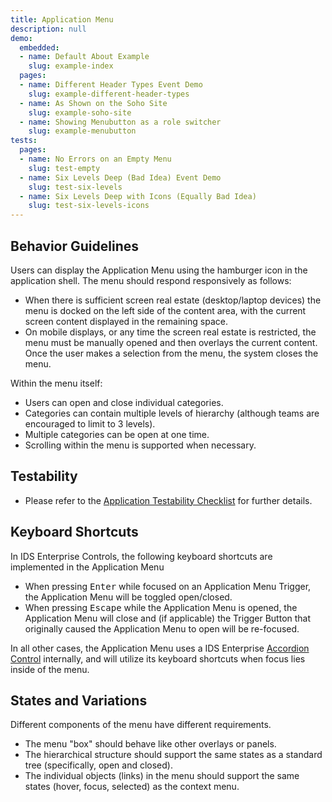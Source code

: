 ```yaml
---
title: Application Menu
description: null
demo:
  embedded:
  - name: Default About Example
    slug: example-index
  pages:
  - name: Different Header Types Event Demo
    slug: example-different-header-types
  - name: As Shown on the Soho Site
    slug: example-soho-site
  - name: Showing Menubutton as a role switcher
    slug: example-menubutton
tests:
  pages:
  - name: No Errors on an Empty Menu
    slug: test-empty
  - name: Six Levels Deep (Bad Idea) Event Demo
    slug: test-six-levels
  - name: Six Levels Deep with Icons (Equally Bad Idea)
    slug: test-six-levels-icons
---
```


## Behavior Guidelines

Users can display the Application Menu using the hamburger icon in the application shell. The menu should respond responsively as follows:

- When there is sufficient screen real estate (desktop/laptop devices) the menu is docked on the left side of the content area, with the current screen content displayed in the remaining space.
- On mobile displays, or any time the screen real estate is restricted, the menu must be manually opened and then overlays the current content. Once the user makes a selection from the menu, the system closes the menu.

Within the menu itself:

- Users can open and close individual categories.
- Categories can contain multiple levels of hierarchy (although teams are encouraged to limit to 3 levels).
- Multiple categories can be open at one time.
- Scrolling within the menu is supported when necessary.

## Testability

- Please refer to the [Application Testability Checklist](https://design.infor.com/resources/application-testability-checklist) for further details.

## Keyboard Shortcuts

In IDS Enterprise Controls, the following keyboard shortcuts are implemented in the Application Menu

- When pressing <kbd>Enter</kbd> while focused on an Application Menu Trigger, the Application Menu will be toggled open/closed.
- When pressing <kbd>Escape</kbd> while the Application Menu is opened, the Application Menu will close and (if applicable) the Trigger Button that originally caused the Application Menu to open will be re-focused.

In all other cases, the Application Menu uses a IDS Enterprise [Accordion Control](./accordion) internally, and will utilize its keyboard shortcuts when focus lies inside of the menu.

## States and Variations

Different components of the menu have different requirements.

- The menu "box" should behave like other overlays or panels.
- The hierarchical structure should support the same states as a standard tree (specifically, open and closed).
- The individual objects (links) in the menu should support the same states (hover, focus, selected) as the context menu.
